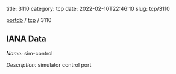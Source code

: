 title: 3110
category: tcp
date: 2022-02-10T22:46:10
slug: tcp/3110

[portdb](/) / [tcp](/category/tcp.html) / 3110


## IANA Data

_Name:_ sim-control

_Description:_ simulator control port

